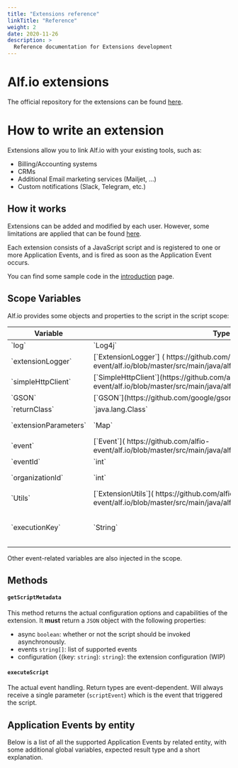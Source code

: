 ```yaml
---
title: "Extensions reference"
linkTitle: "Reference"
weight: 2
date: 2020-11-26
description: >
  Reference documentation for Extensions development
---
```


# Alf.io extensions

The official repository for the extensions can be found [here](https://github.com/alfio-event/alf.io-extensions).

# How to write an extension

Extensions allow you to link Alf.io with your existing tools, such as:

* Billing/Accounting systems
* CRMs
* Additional Email marketing services (Mailjet, ...)
* Custom notifications (Slack, Telegram, etc.)

## How it works

Extensions can be added and modified by each user. However, some limitations are applied that can be found
[here](https://alf.io/docs/reference/extensions/introduction/#alf-io-extensions-language).

Each extension consists of a JavaScript script and is registered to one or more Application Events, 
and is fired as soon as the Application Event occurs.

You can find some sample code in the [introduction](https://alf.io/docs/reference/extensions/introduction/#example-of-a-working-script) page.

## Scope Variables

Alf.io provides some objects and properties to the script in the script scope:
<div class="table-responsive table-hover">
    <table class="table table-sm">
        <thead>
            <tr>
                <th>Variable</th>
                <th>Type</th>
                <th>About</th>
            </tr>
        </thead>
        <tbody>
            <tr>
                <td>`log`</td>
                <td>`Log4j`</td>
                <td>Logging utility</td>
            </tr>
            <tr>
                <td>`extensionLogger`</td>
                <td>[`ExtensionLogger`] ( https://github.com/alfio-event/alf.io/blob/master/src/main/java/alfio/extension/ExtensionLogger.java)</td>
                <td>A logger that writes in the extension_log table.</td>
            </tr>
            <tr>
                <td>`simpleHttpClient`</td>
                <td>[`SimpleHttpClient`](https://github.com/alfio-event/alf.io/blob/master/src/main/java/alfio/extension/SimpleHttpClient.java)</td>
                <td>A simplified version created by Alf.io for calling external services</td>
            </tr>
            <tr>
                <td>`GSON`</td>
                <td>[`GSON`](https://github.com/google/gson)</td>
                <td>JSON parser/generator</td>
            </tr>
            <tr>
                <td>`returnClass`</td>
                <td>`java.lang.Class<?>`</td>
                <td>The return class of the methods</td>
            </tr>
            <tr>
                <td>`extensionParameters`</td>
                <td>`Map<String, Object>`</td>
                <td>Defined parameters as in the script metadata</td>
            </tr>
            <tr>
                <td>`event`</td>
                <td>[`Event`]( https://github.com/alfio-event/alf.io/blob/master/src/main/java/alfio/model/Event.java)</td>
                <td>Alf.io's implementation of a general event</td>
            </tr>
            <tr>
                <td>`eventId`</td>
                <td>`int`</td>
                <td>The id of the event</td>
            </tr>
            <tr>
                <td>`organizationId`</td>
                <td>`int`</td>
                <td>The id of the organization that organized the event </td>
            </tr>
            <tr>
                <td>`Utils`</td>
                <td>[`ExtensionUtils`]( https://github.com/alfio-event/alf.io/blob/master/src/main/java/alfio/extension/ExtensionUtils.java)</td>
                <td>A collection of utilities</td>
            </tr>
            <tr>
                <td>`executionKey`</td>
                <td>`String`</td>
                <td>An identifier for the execution, which can be treated as an [idempotency key](https://stripe.com/blog/idempotency).</td>
            </tr>
        </tbody>
    </table>
</div>
       
Other event-related variables are also injected in the scope.

## Methods

#### `getScriptMetadata`

This method returns the actual configuration options and capabilities of the extension.
It **must** return a `JSON` object with the following properties:

* async `boolean`: whether or not the script should be invoked asynchronously.
* events `string[]`: list of supported events
* configuration {(key: `string`): `string`}: the extension configuration (WIP)

#### `executeScript`

The actual event handling. Return types are event-dependent. Will always receive a single parameter (`scriptEvent`) 
which is the event that triggered the script.

## Application Events by entity

Below is a list of all the supported Application Events by related entity, with some additional global variables, expected result type and a short explanation.